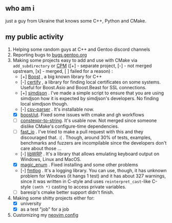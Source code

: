 

<!--
**Arniiiii/Arniiiii** is a ✨ _special_ ✨ repository because its `README.md` (this file) appears on your GitHub profile.

Here are some ideas to get you started:

- 🔭 I’m currently working on ...
- 🌱 I’m currently learning ...
- 👯 I’m looking to collaborate on ...
- 🤔 I’m looking for help with ...
- 💬 Ask me about ...
- 📫 How to reach me: ...
- 😄 Pronouns: ...
- ⚡ Fun fact: ...
-->

## who am i
just a guy from Ukraine that knows some C++, Python and CMake.

## my public activity
1. Helping some random guys at C++ and Gentoo discord channels
2. Reporting bugs to [bugs.gentoo.org](https://bugs.gentoo.org/buglist.cgi?email2=lg3dx6fd%40gmail.com&emailassigned_to2=1&emailcc2=1&emaillongdesc2=1&emailreporter2=1&emailtype2=substring&order=changeddate%20DESC%2Cpriority%2Cbug_severity&query_format=advanced&resolution=---&resolution=FIXED&resolution=INVALID&resolution=WONTFIX&resolution=LATER&resolution=REMIND&resolution=DUPLICATE&resolution=WORKSFORME&resolution=CANTFIX&resolution=NEEDINFO&resolution=TEST-REQUEST&resolution=UPSTREAM&resolution=OBSOLETE&resolution=PKGREMOVED)
3. Making some projects easy to add and use with CMake via `add_subdirectory` or [CPM](https://github.com/cpm-cmake/CPM.cmake) ([+] - separate project, [-] - not merged upstream, [x] - merged, [ ] failed for a reason) :
    - [+] [Boost](https://github.com/Arniiiii/AddBoost.cmake) , a big known library for C++
    - [-] [certify](https://github.com/Arniiiii/certify_cmake) , a library for finding local certificates on some systems. Useful for Boost.Asio and Boost.Beast for SSL connections.
    - [+] [simdjson](https://github.com/Arniiiii/simdjson_use_release) . I've made a simple script to ensure that you are using simdjson how it is expected by simdjson's developers. No finding local simdjson though.
    - [-] [csv-parser](https://github.com/Arniiiii/csv-parser) . It's installable now.
    - [x] [boost/ut](https://github.com/Arniiiii/ut_cmake_fix).  Fixed some issues with cmake and gh workflows
    - [ ] [constexpr-to-string](https://github.com/Arniiiii/constexpr-to-string-cmake). It's usable now. Not merged since someone dislike CMake's configure-time dependencies.
    - [ ] [fast_io](https://github.com/Arniiiii/fast_io_cmake_cpm) . I've tried to make a pull request with this and they discouraged that. :( . Though, around 30% of tests, examples, benchmarks and fuzzers are incompilable since the developers don't care about those ...
    - [-] [libWRP](https://github.com/Arniiiii/libWRP-key-cmaked-n-updated) . It's a library that allows emulating keyboard output on Windows, Linux and MacOS.
    - [x] [magic_enum](https://github.com/Arniiiii/magic_enum_cmake_fix) . Fixed installing and some other problems
    - [-] [fmtlog](https://github.com/Arniiiii/fmtlog_cmake_fix) . It's a logging library. You can use, though, it has unknown problem for Windows (it hangs 1 test) and it has about 327 warnings, since it was written in C-style and uses `reinterpret_cast`-like  C-style `(smth *)` casting to access private variables.
    - [ ] baresip's cmake better support didn't finish.
4.  Making some shitty projects either for:
    - [x] university
    - [x] as a test "job" for a job
5. Customizing my [neovim config](https://github.com/Arniiiii/Nvchad_config_cpp)

